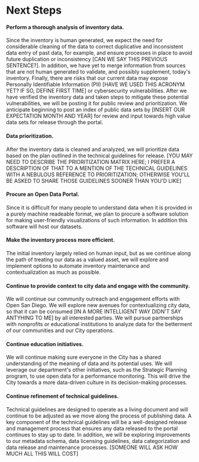 # Next Steps

#### Perform a thorough analysis of inventory data.
Since the inventory is human generated, we expect the need for considerable cleaning of the data to correct duplicative and inconsistent data entry of past data, for example, and ensure processes in place to avoid future duplication or inconsistency [CAN WE SAY THIS PREVIOUS SENTENCE?].  In addition, we have yet to merge information from sources that are not human generated to validate, and possibly supplement, today's inventory. Finally, there are risks that our current data may expose Personally Identifiable Information (PII) [HAVE WE USED THIS ACRONYM YET? IF SO, DEFINE FIRST TIME] or cybersecurity vulnerabilities. After we have verified the inventory data and taken steps to mitigate these potential vulnerabilities, we will be posting it for public review and prioritization. We anticipate beginning to post an index of public data sets by [INSERT OUR EXPECTATION MONTH AND YEAR] for review and input towards high value data sets for release through the portal.

#### Data prioritization.
After the inventory data is cleaned and analyzed, we will prioritize data based on the plan outlined in the technical guidelines for release. [YOU MAY NEED TO DESCRIBE THE PRIORITIZATION MATRIX HERE; I PREFER A DESCRIPTION OF THAT TO A MENTION OF THE TECHNICAL GUIDELINES WITH A NEBULOUS REFERENCE TO PRIORITIZATION; OTHERWISE YOU'LL BE ASKED TO SHARE THOSE GUIDELINES SOONER THAN YOU'D LIKE]

#### Procure an Open Data Portal.
Since it is difficult for many people to understand data when it is provided in a purely machine readeable format, we plan to procure a software solution for making user-friendly visualizations of such information.  In addition this software will host our datasets.


#### Make the inventory process more efficient.
The initial inventory largely relied on human input, but as we continue along the path of treating our data as a valued asset, we will explore and implement options to automate inventory maintenance and contextualization as much as possible.

#### Continue to provide context to city data and engage with the community.
We will continue our community outreach and engagement efforts with Open San Diego. We will explore new avenues for contextualizing city data, so that it can be consumed [IN A MORE INTELLIGENT WAY DIDN'T SAY ANTYHING TO ME] by all interested parties.   We will pursue partnerships with nonprofits or educational institutions to analyze data for the betterment of our communities and our City operations.

#### Continue education initiatives.
We will continue making sure everyone in the City has a shared understanding of the meaning of data and its potential uses.  We will leverage our department's other initiatives, such as the Strategic Planning program, to use open data for a performance monitoring.  This will drive the City towards a more data-driven culture in its decision-making processes.

#### Continue refinement of technical guidelines.
Technical guidelines are designed to operate as a living document and will continue to be adjusted as we move along the process of publishing data.  A key component of the technical guidelines will be a well-designed release and management process that ensures any data released to the portal continues to stay up to date.  In addition, we will be exploring improvements to our metadata schema, data licensing guidelines, data categorization and data release and maintenance processes.  [SOMEONE WILL ASK HOW MUCH ALL THIS WILL COST]
